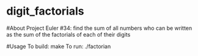 # digit_factorials

#About
Project Euler #34: find the sum of all numbers who can be written as the sum of the factorials of each of their digits

#Usage
To build: make
To run: ./factorian
